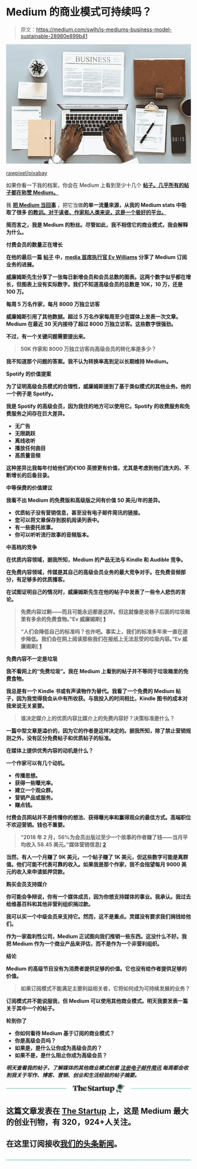 # Medium 的商业模式可持续吗？

> 原文：<https://medium.com/swlh/is-mediums-business-model-sustainable-28980e899b41>

![](img/98e941816411d98937227e1b659c5c91.png)

[rawpixel/pixabay](https://pixabay.com/en/paper-business-accountant-3309863/)

如果你看一下我的档案，你会在 Medium 上看到至少十几个 [**帖子。几乎所有的帖子都在称赞 Medium。**](https://ideavisionaction.com/?s=medium)

我 [**把 Medium 当回事**](https://ideavisionaction.com/blogging/three-reasons-to-take-medium-seriously/) ，把它当做[](https://ideavisionaction.com/blogging/why-i-focus-on-a-single-source-of-traffic-for-my-blog/)**的单一流量来源，从我的 Medium stats 中吸取了很多 [**的教训。对于读者、作家和人类来说，这是一个极好的平台。**](https://ideavisionaction.com/blogging/i-analyzed-seven-factors-that-affect-my-medium-stats-this-is-what-i-found/)**

**简而言之，我是 Medium 的粉丝。尽管如此，我不相信它的商业模式，我会解释为什么。**

**付费会员的数量正在增长**

**在他的最后一篇 [**帖子**](https://blog.medium.com/the-medium-model-3ec28c6f603a) 中，[media 首席执行官 Ev Williams](https://medium.com/u/268314bb7e7e?source=post_page-----28980e899b41--------------------------------) 分享了 Medium 订阅业务的进展。**

**威廉姆斯先生分享了一张每日新增会员和会员总数的图表。这两个数字似乎都在增长，但图表上没有实际数字。我们不知道高级会员的总数是 10K，10 万，还是 100 万。**

****每周 5 万名作家，每月 8000 万独立访客****

**威廉姆斯引用了其他数据。超过 5 万名作家每周至少在媒体上发表一次文章。Medium 在最近 30 天内接待了超过 8000 万独立访客。这些数字很强劲。**

**不过，有一个关键问题需要提出来。**

> **50K 作家和 8000 万独立访客向高级会员的转化率是多少？**

**我不知道那个问题的答案。我不认为转换率高到足以长期维持 Medium。**

****Spotify 的价值提案****

**为了证明高级会员模式的合理性，威廉姆斯提到了基于类似模式的其他业务。他的一个例子是 Spotify。**

**我是 Spotify 的高级会员，因为我住的地方可以使用它。Spotify 的收费服务和免费服务之间存在巨大差异。**

*   **无广告**
*   **无限跳跃**
*   **离线收听**
*   **播放任何曲目**
*   **高质量音频**

**这种差异比我每年付给他们的€100 英镑更有价值，尤其是考虑到他们庞大的、不断增长的后备目录。**

****中等保费的价值建议****

**我看不出 Medium 的免费版和高级版之间有价值 50 美元/年的差异。**

*   **优质帖子没有营销信息，甚至没有电子邮件简讯的链接。**
*   **您可以将文章保存到脱机阅读列表中。**
*   **有一些委托故事。**
*   **你可以听听流行故事的音频版本。**

****中高档的竞争****

**在优质内容领域，据我所知，Medium 的产品无法与 Kindle 和 Audible 竞争。**

**在免费内容领域，**传媒是其自己的高级会员业务**的最大竞争对手。在免费音频部分，有足够多的优质播客。**

**在试图证明自己的情况时，威廉姆斯先生在他的帖子中发表了一些令人悲伤的言论。**

> **免费内容过剩——而且可能永远都是这样。但这就像是说巷子后面的垃圾箱里有多余的免费食物。”Ev 威廉姆斯[ [1](/@ev/the-rationalization-of-publishing-dc001d509de8)**
> 
> ****“人们会降低自己的标准吗？也许吧。事实上，我们的标准多年来一直在逐步降低。我们会在网上阅读那些我们在报纸上无法忍受的垃圾内容。”Ev 威廉姆斯[ [1](/@ev/the-rationalization-of-publishing-dc001d509de8)****

****免费内容不一定是垃圾****

**我不看网上的“免费垃圾”。我在 Medium 上看到的帖子并不等同于垃圾箱里的免费食物。**

**我总是有一个 Kindle 书或有声读物作为替代。我看了一个免费的 Medium 帖子，因为我觉得我会从中有所收获。与我投入的时间相比，Kindle 图书的成本对我来说无关紧要。**

> ****谁决定媒介上的优质内容比媒介上的免费内容好？决策标准是什么？****

**一篇中型文章是溢价的，因为它的作者是这样决定的。据我所知，除了禁止营销规则之外，没有区分免费帖子和优质帖子的标准。**

****在媒体上提供优秀内容的动机是什么？****

**一个作家可以有几个动机。**

*   **传播思想。**
*   **获得一些曝光率。**
*   **建立一个观众群。**
*   **营销产品或服务。**
*   **赚点钱。**

**付费会员网站并不是传播你的想法、获得曝光率和赢得观众的最佳方式。高端职位不欢迎营销。钱也不重要。**

> **“2018 年 2 月，56%为会员出版过至少一个故事的作者赚了钱——当月平均收入 58.45 美元。”媒体营销信息[ [2](https://medium.com/creators)**

**当然，有人一个月赚了 9K 美元，一个帖子赚了 1K 美元，但这些数字可能是离群值。他们可能不代表可靠的收入。如果我是那个作家，我不会指望每月 9000 美元的收入来申请抵押贷款。**

****购买会员支持媒介****

**你可能会争辩说，你有一个媒体成员，因为你想支持媒体的事业。我承认。我过去给维基百科和其他非营利组织捐过款。**

**我可以买一个中级会员来支持它。然而，这不是重点。灵媒没有要求我们捐钱给他们。**

**作为一家盈利性公司，Medium 正试图向我们推销一些东西。这没什么不好。我把 Medium 作为一个商业产品来评估，而不是作为一个非营利组织。**

****结论****

**Medium 的高级节目没有为消费者提供足够的价值。它也没有给作者提供足够的价值。**

> ****如果订阅模式不能满足主要利益相关者，它将如何成为可持续发展的业务？****

**订阅模式并不能说服我，但 Medium 可以使用其他商业模式。明天我要发表一篇关于其中一个的帖子。**

****轮到你了****

*   **你如何看待 Medium 基于订阅的商业模式？**
*   **你是高级会员吗？**
*   **如果是，是什么让你成为高级会员的？**
*   **如果不是，是什么阻止你成为高级会员？**

*****明天查看我的帖子，了解媒体的其他商业模式创意*** [***注册电子邮件简讯***](https://ideavisionaction.com/email-newsletter/) ***每周都会收到我关于写作、博客、营销、创业和生活经验的帖子摘要。*****

**[![](img/308a8d84fb9b2fab43d66c117fcc4bb4.png)](https://medium.com/swlh)**

## **这篇文章发表在 [The Startup](https://medium.com/swlh) 上，这是 Medium 最大的创业刊物，有 320，924+人关注。**

## **在这里订阅接收[我们的头条新闻](http://growthsupply.com/the-startup-newsletter/)。**

**[![](img/b0164736ea17a63403e660de5dedf91a.png)](https://medium.com/swlh)**